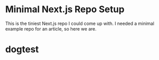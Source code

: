 # Minimal Next.js Repo Setup

This is the tiniest Next.js repo I could come up with. I needed a minimal example repo for an article, so here we are.
# dogtest
